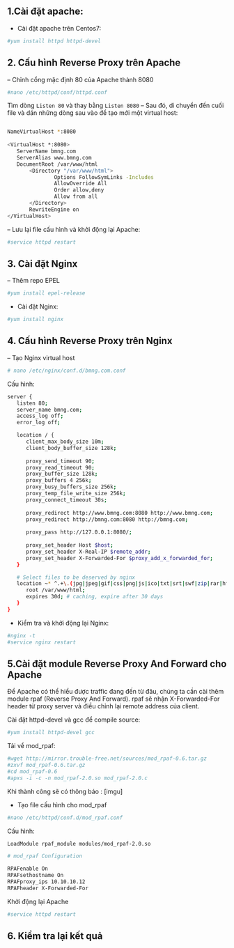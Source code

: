 ## 1.Cài đặt apache:
- Cài đặt apache trên Centos7:
```sh
#yum install httpd httpd-devel
``` 
## 2. Cấu hình Reverse Proxy trên Apache
– Chỉnh cổng mặc định 80 của Apache thành 8080
```sh
#nano /etc/httpd/conf/httpd.conf
```
Tìm dòng `Listen 80` và thay bằng `Listen 8080`
– Sau đó, di chuyển đến cuối file và dán những dòng sau vào để tạo mới một virtual host:
```sh

NameVirtualHost *:8080
 
<VirtualHost *:8080>
   ServerName bmng.com
   ServerAlias www.bmng.com
   DocumentRoot /var/www/html
       <Directory "/var/www/html">
               Options FollowSymLinks -Includes
               AllowOverride All
               Order allow,deny
               Allow from all
       </Directory>
       RewriteEngine on
</VirtualHost>
```
– Lưu lại file cấu hình và khởi động lại Apache:
```sh
#service httpd restart
```
## 3. Cài đặt Nginx
– Thêm repo EPEL
```sh
#yum install epel-release
```
- Cài đặt Nginx:
```sh
#yum install nginx
```
## 4. Cấu hình Reverse Proxy trên Nginx
– Tạo Nginx virtual host
```sh
# nano /etc/nginx/conf.d/bmng.com.conf
```
Cấu hình: 
```sh
server {
   listen 80;
   server_name bmng.com;
   access_log off;
   error_log off;

   location / {
      client_max_body_size 10m;
      client_body_buffer_size 128k;
 
      proxy_send_timeout 90;
      proxy_read_timeout 90;
      proxy_buffer_size 128k;
      proxy_buffers 4 256k;
      proxy_busy_buffers_size 256k;
      proxy_temp_file_write_size 256k;
      proxy_connect_timeout 30s;
 
      proxy_redirect http://www.bmng.com:8080 http://www.bmng.com;
      proxy_redirect http://bmng.com:8080 http://bmng.com;
 
      proxy_pass http://127.0.0.1:8080/;
 
      proxy_set_header Host $host;
      proxy_set_header X-Real-IP $remote_addr;
      proxy_set_header X-Forwarded-For $proxy_add_x_forwarded_for;
   }

   # Select files to be deserved by nginx
   location ~* ^.+\.(jpg|jpeg|gif|css|png|js|ico|txt|srt|swf|zip|rar|html|htm|pdf)$ {
      root /var/www/html;
      expires 30d; # caching, expire after 30 days
   }
}
```

- Kiểm tra và khởi động lại Nginx:

```sh
#nginx -t
#service nginx restart
```

## 5.Cài đặt module Reverse Proxy And Forward cho Apache
Để Apache có thể hiểu được traffic đang đến từ đâu, chúng ta cần cài thêm module rpaf (Reverse Proxy And Forward). rpaf sẽ nhận X-Forwarded-For header từ proxy server và điều chỉnh lại remote address của client.

Cài đặt httpd-devel và gcc để compile source:
```sh
#yum install httpd-devel gcc
```
Tải về mod_rpaf:
```sh
#wget http://mirror.trouble-free.net/sources/mod_rpaf-0.6.tar.gz
#zxvf mod_rpaf-0.6.tar.gz
#cd mod_rpaf-0.6
#apxs -i -c -n mod_rpaf-2.0.so mod_rpaf-2.0.c
```
Khi thành công sẽ có thông báo : 
[imgu]
- Tạo file cấu hình cho mod_rpaf
```sh
#nano /etc/httpd/conf.d/mod_rpaf.conf
```
Cấu hình: 
```sh
LoadModule rpaf_module modules/mod_rpaf-2.0.so

# mod_rpaf Configuration

RPAFenable On
RPAFsethostname On
RPAFproxy_ips 10.10.10.12
RPAFheader X-Forwarded-For
``` 
Khởi động lại Apache
```sh
#service httpd restart
```

## 6. Kiểm tra lại kết quả

















